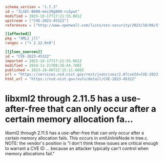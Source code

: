```toml
schema_version = "1.7.3"
id = "JLSEC-0000-mns39g889-ru3ywt"
modified = 2025-10-17T17:21:55.881Z
upstream = ["CVE-2023-45322"]
references = ["http://www.openwall.com/lists/oss-security/2023/10/06/5", "https://gitlab.gnome.org/GNOME/libxml2/-/issues/344", "https://gitlab.gnome.org/GNOME/libxml2/-/issues/583", "http://www.openwall.com/lists/oss-security/2023/10/06/5", "https://gitlab.gnome.org/GNOME/libxml2/-/issues/344", "https://gitlab.gnome.org/GNOME/libxml2/-/issues/583"]

[[affected]]
pkg = "XML2_jll"
ranges = ["< 2.12.0+0"]

[[jlsec_sources]]
id = "CVE-2023-45322"
imported = 2025-10-17T17:21:55.881Z
modified = 2024-11-21T08:26:44.780Z
published = 2023-10-06T22:15:11.660Z
url = "https://services.nvd.nist.gov/rest/json/cves/2.0?cveId=CVE-2023-45322"
html_url = "https://nvd.nist.gov/vuln/detail/CVE-2023-45322"
```

# libxml2 through 2.11.5 has a use-after-free that can only occur after a certain memory allocation fa...

libxml2 through 2.11.5 has a use-after-free that can only occur after a certain memory allocation fails. This occurs in xmlUnlinkNode in tree.c. NOTE: the vendor's position is "I don't think these issues are critical enough to warrant a CVE ID ... because an attacker typically can't control when memory allocations fail."

